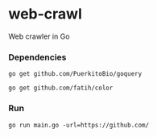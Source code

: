 # web-crawl
Web crawler in Go
### Dependencies
```
go get github.com/PuerkitoBio/goquery
```
```
go get github.com/fatih/color
```
### Run
```
go run main.go -url=https://github.com/
```
